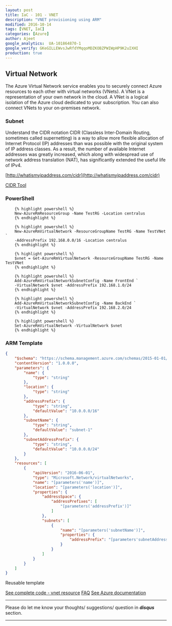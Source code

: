 ```yaml
---
layout: post
title: IaC - 101 - VNET
description: "VNET provisioning using ARM"
modified: 2016-10-14
tags: [VNET, IaC]
categories: [Azure]
author: Ajeet
google_analytics:  UA-101864870-1
google_verify: GKeGILLEWvsJwRfdYMqqoMDZKOBZPWIWpHP9K2uIXHI
production: true
---
```

## Virtual Network
The Azure Virtual Network service enables you to securely connect Azure resources to each other with virtual networks (VNets). A VNet is a representation of your own network in the cloud. A VNet is a logical isolation of the Azure cloud dedicated to your subscription. You can also connect VNets to your on-premises network.

<!--more-->

### Subnet

Understand the CIDR notation
        CIDR (Classless Inter-Domain Routing, sometimes called supernetting) is a way to allow more flexible allocation of Internet Protocol (IP) addresses than was possible with the original system of IP address classes. As a result, the number of available Internet addresses was greatly increased, which along with widespread use of network address translation (NAT), has significantly extended the useful life of IPv4.

[http://whatismyipaddress.com/cidr](http://whatismyipaddress.com/cidr)

[CIDR Tool](http://www.ipaddressguide.com/cidr)

### PowerShell

        {% highlight powershell %}
        New-AzureRmResourceGroup -Name TestRG -Location centralus
        {% endhighlight %}

        {% highlight powershell %}
        New-AzureRmVirtualNetwork -ResourceGroupName TestRG -Name TestVNet `
        -AddressPrefix 192.168.0.0/16 -Location centralus
        {% endhighlight %}

        {% highlight powershell %}
        $vnet = Get-AzureRmVirtualNetwork -ResourceGroupName TestRG -Name TestVNet
        {% endhighlight %}

        {% highlight powershell %}
        Add-AzureRmVirtualNetworkSubnetConfig -Name FrontEnd `
        -VirtualNetwork $vnet -AddressPrefix 192.168.1.0/24
        {% endhighlight %}

        {% highlight powershell %}
        Add-AzureRmVirtualNetworkSubnetConfig -Name BackEnd `
        -VirtualNetwork $vnet -AddressPrefix 192.168.2.0/24
        {% endhighlight %}

        {% highlight powershell %}
        Set-AzureRmVirtualNetwork -VirtualNetwork $vnet
        {% endhighlight %}

### ARM Template


``` json
{
    "$schema": "https://schema.management.azure.com/schemas/2015-01-01/deploymentTemplate.json#",
    "contentVersion": "1.0.0.0",
    "parameters": {
        "name": {
            "type": "string"
        },
        "location": {
            "type": "string"
        },
        "addressPrefix": {
            "type": "string",
            "defaultValue": "10.0.0.0/16"
        },
        "subnetName": {
            "type": "string",
            "defaultValue": "subnet-1"
        },
        "subnetAddressPrefix": {
            "type": "string",
            "defaultValue": "10.0.0.0/24"
        }
    },
    "resources": [
        {
            "apiVersion": "2016-06-01",
            "type": "Microsoft.Network/virtualNetworks",
            "name": "[parameters('name')]",
            "location": "[parameters('location')]",
            "properties": {
                "addressSpace": {
                    "addressPrefixes": [
                        "[parameters('addressPrefix')]"
                    ]
                },
                "subnets": [
                    {
                        "name": "[parameters('subnetName')]",
                        "properties": {
                            "addressPrefix": "[parameters'subnetAddressPrefix')]"
                        }
                    }
                ]
            }
        }
    ]
}

````
   
Reusable template

[See complete code - vnet resource](https://github.com/AjeetChouksey/resources/blob/master/network/azure365.vnet.json)
[FAQ](https://docs.microsoft.com/en-us/azure/virtual-network/virtual-networks-faq)
[See Azure documentation](https://docs.microsoft.com/en-us/azure/virtual-network/virtual-networks-overview)

---
Please do let me know your thoughts/ suggestions/ question in ***disqus*** section.

---